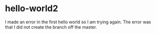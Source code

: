 # hello-world2
I made an error in the first hello world so I am trying again.  The error was that I did not create the branch off the master.
